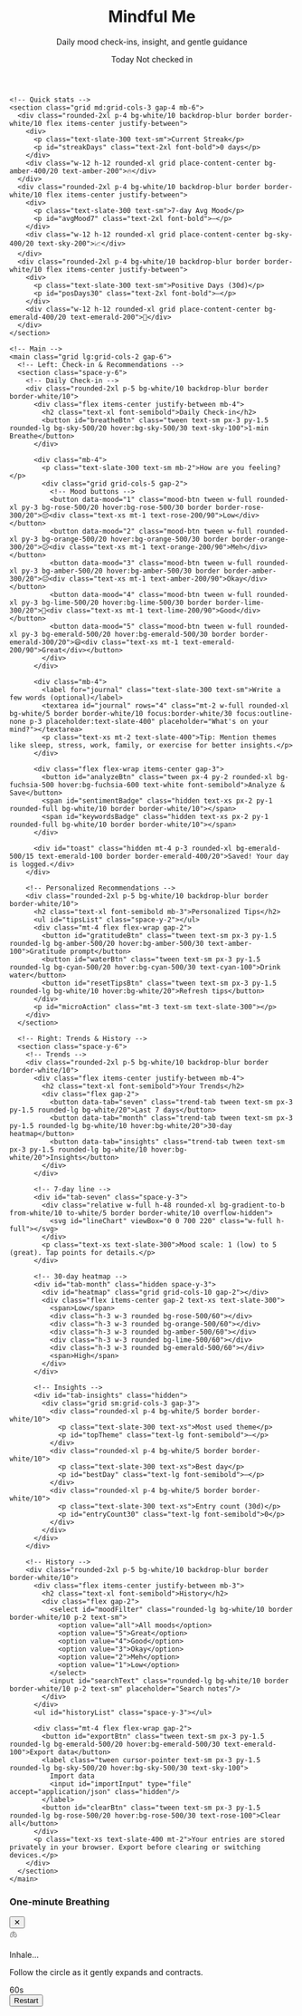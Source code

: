 <!DOCTYPE html>
<html lang="en">
<head>
  <meta charset="UTF-8" />
  <meta name="viewport" content="width=device-width, initial-scale=1.0"/>
  <title>Mindful Me — Wellness Tracker</title>
  <script src="https://cdn.tailwindcss.com"></script>
  <meta name="color-scheme" content="light dark" />
  <style>
    /* Gentle breathing animation */
    @keyframes breathe {
      0% { transform: scale(1); opacity: .9; }
      50% { transform: scale(1.08); opacity: 1; }
      100% { transform: scale(1); opacity: .9; }
    }
    .breathe { animation: breathe 3.5s ease-in-out infinite; }

    /* Smooth transitions for interactive elements */
    .tween { transition: all .25s ease; }

    /* Tooltip styling */
    .tooltip::after {
      content: attr(data-tip);
      position: absolute;
      bottom: 110%;
      left: 50%;
      transform: translateX(-50%);
      background: rgba(17,24,39,.95);
      color: white;
      padding: .35rem .5rem;
      border-radius: .5rem;
      font-size: .75rem;
      white-space: nowrap;
      pointer-events: none;
      opacity: 0;
      transition: opacity .2s ease;
    }
    .tooltip:hover::after { opacity: 1; }

    /* Hide number spinners on some browsers for cleaner UI if used */
    input[type=number]::-webkit-inner-spin-button,
    input[type=number]::-webkit-outer-spin-button { -webkit-appearance: none; margin: 0; }
  </style>
</head>
<body class="min-h-screen bg-gradient-to-br from-indigo-900 via-purple-900 to-fuchsia-900 text-slate-100 antialiased">
  <div class="max-w-6xl mx-auto p-4 sm:p-6 lg:p-8">
    <!-- Header -->
    <header class="flex flex-col sm:flex-row items-start sm:items-center justify-between gap-4 mb-6">
      <div>
        <h1 class="text-3xl sm:text-4xl font-bold tracking-tight">Mindful Me</h1>
        <p class="text-slate-300">Daily mood check-ins, insight, and gentle guidance</p>
      </div>
      <div class="flex items-center gap-2 bg-white/10 backdrop-blur rounded-xl px-4 py-2">
        <span class="text-slate-300">Today</span>
        <span id="todayLabel" class="font-semibold"></span>
        <span id="todayStatus" class="ml-2 text-xs px-2 py-1 rounded-full bg-emerald-500/20 text-emerald-200">Not checked in</span>
      </div>
    </header>

    <!-- Quick stats -->
    <section class="grid md:grid-cols-3 gap-4 mb-6">
      <div class="rounded-2xl p-4 bg-white/10 backdrop-blur border border-white/10 flex items-center justify-between">
        <div>
          <p class="text-slate-300 text-sm">Current Streak</p>
          <p id="streakDays" class="text-2xl font-bold">0 days</p>
        </div>
        <div class="w-12 h-12 rounded-xl grid place-content-center bg-amber-400/20 text-amber-200">🔥</div>
      </div>
      <div class="rounded-2xl p-4 bg-white/10 backdrop-blur border border-white/10 flex items-center justify-between">
        <div>
          <p class="text-slate-300 text-sm">7-day Avg Mood</p>
          <p id="avgMood7" class="text-2xl font-bold">–</p>
        </div>
        <div class="w-12 h-12 rounded-xl grid place-content-center bg-sky-400/20 text-sky-200">📈</div>
      </div>
      <div class="rounded-2xl p-4 bg-white/10 backdrop-blur border border-white/10 flex items-center justify-between">
        <div>
          <p class="text-slate-300 text-sm">Positive Days (30d)</p>
          <p id="posDays30" class="text-2xl font-bold">–</p>
        </div>
        <div class="w-12 h-12 rounded-xl grid place-content-center bg-emerald-400/20 text-emerald-200">🌿</div>
      </div>
    </section>

    <!-- Main -->
    <main class="grid lg:grid-cols-2 gap-6">
      <!-- Left: Check-in & Recommendations -->
      <section class="space-y-6">
        <!-- Daily Check-in -->
        <div class="rounded-2xl p-5 bg-white/10 backdrop-blur border border-white/10">
          <div class="flex items-center justify-between mb-4">
            <h2 class="text-xl font-semibold">Daily Check-in</h2>
            <button id="breatheBtn" class="tween text-sm px-3 py-1.5 rounded-lg bg-sky-500/20 hover:bg-sky-500/30 text-sky-100">1‑min Breathe</button>
          </div>

          <div class="mb-4">
            <p class="text-slate-300 text-sm mb-2">How are you feeling?</p>
            <div class="grid grid-cols-5 gap-2">
              <!-- Mood buttons -->
              <button data-mood="1" class="mood-btn tween w-full rounded-xl py-3 bg-rose-500/20 hover:bg-rose-500/30 border border-rose-300/20">😔<div class="text-xs mt-1 text-rose-200/90">Low</div></button>
              <button data-mood="2" class="mood-btn tween w-full rounded-xl py-3 bg-orange-500/20 hover:bg-orange-500/30 border border-orange-300/20">😕<div class="text-xs mt-1 text-orange-200/90">Meh</div></button>
              <button data-mood="3" class="mood-btn tween w-full rounded-xl py-3 bg-amber-500/20 hover:bg-amber-500/30 border border-amber-300/20">😐<div class="text-xs mt-1 text-amber-200/90">Okay</div></button>
              <button data-mood="4" class="mood-btn tween w-full rounded-xl py-3 bg-lime-500/20 hover:bg-lime-500/30 border border-lime-300/20">🙂<div class="text-xs mt-1 text-lime-200/90">Good</div></button>
              <button data-mood="5" class="mood-btn tween w-full rounded-xl py-3 bg-emerald-500/20 hover:bg-emerald-500/30 border border-emerald-300/20">😄<div class="text-xs mt-1 text-emerald-200/90">Great</div></button>
            </div>
          </div>

          <div class="mb-4">
            <label for="journal" class="text-slate-300 text-sm">Write a few words (optional)</label>
            <textarea id="journal" rows="4" class="mt-2 w-full rounded-xl bg-white/5 border border-white/10 focus:border-white/30 focus:outline-none p-3 placeholder:text-slate-400" placeholder="What's on your mind?"></textarea>
            <p class="text-xs mt-2 text-slate-400">Tip: Mention themes like sleep, stress, work, family, or exercise for better insights.</p>
          </div>

          <div class="flex flex-wrap items-center gap-3">
            <button id="analyzeBtn" class="tween px-4 py-2 rounded-xl bg-fuchsia-500 hover:bg-fuchsia-600 text-white font-semibold">Analyze & Save</button>
            <span id="sentimentBadge" class="hidden text-xs px-2 py-1 rounded-full bg-white/10 border border-white/10"></span>
            <span id="keywordsBadge" class="hidden text-xs px-2 py-1 rounded-full bg-white/10 border border-white/10"></span>
          </div>

          <div id="toast" class="hidden mt-4 p-3 rounded-xl bg-emerald-500/15 text-emerald-100 border border-emerald-400/20">Saved! Your day is logged.</div>
        </div>

        <!-- Personalized Recommendations -->
        <div class="rounded-2xl p-5 bg-white/10 backdrop-blur border border-white/10">
          <h2 class="text-xl font-semibold mb-3">Personalized Tips</h2>
          <ul id="tipsList" class="space-y-2"></ul>
          <div class="mt-4 flex flex-wrap gap-2">
            <button id="gratitudeBtn" class="tween text-sm px-3 py-1.5 rounded-lg bg-amber-500/20 hover:bg-amber-500/30 text-amber-100">Gratitude prompt</button>
            <button id="waterBtn" class="tween text-sm px-3 py-1.5 rounded-lg bg-cyan-500/20 hover:bg-cyan-500/30 text-cyan-100">Drink water</button>
            <button id="resetTipsBtn" class="tween text-sm px-3 py-1.5 rounded-lg bg-white/10 hover:bg-white/20">Refresh tips</button>
          </div>
          <p id="microAction" class="mt-3 text-sm text-slate-300"></p>
        </div>
      </section>

      <!-- Right: Trends & History -->
      <section class="space-y-6">
        <!-- Trends -->
        <div class="rounded-2xl p-5 bg-white/10 backdrop-blur border border-white/10">
          <div class="flex items-center justify-between mb-4">
            <h2 class="text-xl font-semibold">Your Trends</h2>
            <div class="flex gap-2">
              <button data-tab="seven" class="trend-tab tween text-sm px-3 py-1.5 rounded-lg bg-white/20">Last 7 days</button>
              <button data-tab="month" class="trend-tab tween text-sm px-3 py-1.5 rounded-lg bg-white/10 hover:bg-white/20">30-day heatmap</button>
              <button data-tab="insights" class="trend-tab tween text-sm px-3 py-1.5 rounded-lg bg-white/10 hover:bg-white/20">Insights</button>
            </div>
          </div>

          <!-- 7-day line -->
          <div id="tab-seven" class="space-y-3">
            <div class="relative w-full h-48 rounded-xl bg-gradient-to-b from-white/10 to-white/5 border border-white/10 overflow-hidden">
              <svg id="lineChart" viewBox="0 0 700 220" class="w-full h-full"></svg>
            </div>
            <p class="text-xs text-slate-300">Mood scale: 1 (low) to 5 (great). Tap points for details.</p>
          </div>

          <!-- 30-day heatmap -->
          <div id="tab-month" class="hidden space-y-3">
            <div id="heatmap" class="grid grid-cols-10 gap-2"></div>
            <div class="flex items-center gap-2 text-xs text-slate-300">
              <span>Low</span>
              <div class="h-3 w-3 rounded bg-rose-500/60"></div>
              <div class="h-3 w-3 rounded bg-orange-500/60"></div>
              <div class="h-3 w-3 rounded bg-amber-500/60"></div>
              <div class="h-3 w-3 rounded bg-lime-500/60"></div>
              <div class="h-3 w-3 rounded bg-emerald-500/60"></div>
              <span>High</span>
            </div>
          </div>

          <!-- Insights -->
          <div id="tab-insights" class="hidden">
            <div class="grid sm:grid-cols-3 gap-3">
              <div class="rounded-xl p-4 bg-white/5 border border-white/10">
                <p class="text-slate-300 text-xs">Most used theme</p>
                <p id="topTheme" class="text-lg font-semibold">–</p>
              </div>
              <div class="rounded-xl p-4 bg-white/5 border border-white/10">
                <p class="text-slate-300 text-xs">Best day</p>
                <p id="bestDay" class="text-lg font-semibold">–</p>
              </div>
              <div class="rounded-xl p-4 bg-white/5 border border-white/10">
                <p class="text-slate-300 text-xs">Entry count (30d)</p>
                <p id="entryCount30" class="text-lg font-semibold">0</p>
              </div>
            </div>
          </div>
        </div>

        <!-- History -->
        <div class="rounded-2xl p-5 bg-white/10 backdrop-blur border border-white/10">
          <div class="flex items-center justify-between mb-3">
            <h2 class="text-xl font-semibold">History</h2>
            <div class="flex gap-2">
              <select id="moodFilter" class="rounded-lg bg-white/10 border border-white/10 p-2 text-sm">
                <option value="all">All moods</option>
                <option value="5">Great</option>
                <option value="4">Good</option>
                <option value="3">Okay</option>
                <option value="2">Meh</option>
                <option value="1">Low</option>
              </select>
              <input id="searchText" class="rounded-lg bg-white/10 border border-white/10 p-2 text-sm" placeholder="Search notes"/>
            </div>
          </div>
          <ul id="historyList" class="space-y-3"></ul>

          <div class="mt-4 flex flex-wrap gap-2">
            <button id="exportBtn" class="tween text-sm px-3 py-1.5 rounded-lg bg-emerald-500/20 hover:bg-emerald-500/30 text-emerald-100">Export data</button>
            <label class="tween cursor-pointer text-sm px-3 py-1.5 rounded-lg bg-sky-500/20 hover:bg-sky-500/30 text-sky-100">
              Import data
              <input id="importInput" type="file" accept="application/json" class="hidden"/>
            </label>
            <button id="clearBtn" class="tween text-sm px-3 py-1.5 rounded-lg bg-rose-500/20 hover:bg-rose-500/30 text-rose-100">Clear all</button>
          </div>
          <p class="text-xs text-slate-400 mt-2">Your entries are stored privately in your browser. Export before clearing or switching devices.</p>
        </div>
      </section>
    </main>
  </div>

  <!-- Breathing modal -->
  <div id="breatheModal" class="fixed inset-0 hidden items-center justify-center p-4 z-50">
    <div class="absolute inset-0 bg-black/60"></div>
    <div class="relative w-full max-w-md rounded-2xl p-6 bg-gradient-to-br from-indigo-800 to-fuchsia-800 border border-white/10">
      <div class="flex items-center justify-between mb-4">
        <h3 class="text-lg font-semibold">One‑minute Breathing</h3>
        <button id="closeBreathe" class="tween px-2 py-1 rounded bg-white/10 hover:bg-white/20">✕</button>
      </div>
      <div class="flex flex-col items-center text-center">
        <div class="breathe w-40 h-40 rounded-full bg-white/10 border border-white/20 grid place-content-center">
          <div class="text-2xl">🫁</div>
        </div>
        <p id="breatheCue" class="mt-4 text-slate-200">Inhale…</p>
        <p class="text-xs text-slate-300 mt-1">Follow the circle as it gently expands and contracts.</p>
        <div class="mt-4 text-sm">
          <span id="timerLabel" class="px-2 py-1 rounded bg-white/10 border border-white/10">60s</span>
        </div>
        <button id="restartBreathe" class="mt-4 tween px-3 py-1.5 rounded-lg bg-sky-500/20 hover:bg-sky-500/30 text-sky-100">Restart</button>
      </div>
    </div>
  </div>

  <script>
    // --------- Data & Utilities ---------
    const $ = (sel) => document.querySelector(sel);
    const $$ = (sel) => document.querySelectorAll(sel);

    const STORAGE_KEY = 'mindfulme_entries_v1';
    const todayISO = () => new Date().toISOString().slice(0,10);

    function loadEntries() {
      try { return JSON.parse(localStorage.getItem(STORAGE_KEY)) || []; }
      catch { return []; }
    }
    function saveEntries(entries) {
      localStorage.setItem(STORAGE_KEY, JSON.stringify(entries));
    }

    function formatDate(iso) {
      const d = new Date(iso + 'T00:00:00');
      return d.toLocaleDateString(undefined, { weekday: 'short', month: 'short', day: 'numeric' });
    }

    function clamp(n, min, max) { return Math.max(min, Math.min(max, n)); }

    // Simple on-device sentiment analysis (keyword-based)
    const POSITIVE = ['grateful','calm','happy','joy','proud','rested','excited','love','great','good','better','peace','relaxed','energized','productive'];
    const NEGATIVE = ['tired','sad','down','angry','upset','stressed','anxious','worried','overwhelmed','bad','worst','exhausted','lonely','pain','sick'];
    const THEMES = {
      sleep: ['sleep','rest','insomnia','nap','dream','tired','rested'],
      stress: ['stress','stressed','pressure','anxious','anxiety','overwhelmed','worry','worried'],
      work: ['work','meeting','deadline','boss','project','task','study','exam','school'],
      family: ['family','mom','dad','kid','partner','friend','friends','relationship'],
      exercise: ['exercise','run','walk','yoga','gym','workout','stretch','move'],
      food: ['eat','meal','diet','snack','hungry','full','coffee','tea','water']
    };

    function analyzeSentiment(text) {
      if (!text || !text.trim()) return { score: 0, keywords: [], themes: [] };
      const words = text.toLowerCase().match(/[a-zA-Z']+/g) || [];
      let pos = 0, neg = 0;
      for (const w of words) {
        if (POSITIVE.includes(w)) pos++;
        if (NEGATIVE.includes(w)) neg++;
      }
      const raw = pos - neg; // could be negative
      const score = clamp(raw, -5, 5);
      // themes detection
      const themes = [];
      for (const [key, group] of Object.entries(THEMES)) {
        if (group.some(g => words.includes(g))) themes.push(key);
      }
      // top keywords (just pick unique intersection)
      const keywords = [...new Set(words.filter(w => POSITIVE.includes(w) || NEGATIVE.includes(w)))].slice(0,5);
      return { score, keywords, themes };
    }

    function moodEmoji(m) {
      return {1:'😔',2:'😕',3:'😐',4:'🙂',5:'😄'}[m] || '❓';
    }
    function moodName(m) {
      return {1:'Low',2:'Meh',3:'Okay',4:'Good',5:'Great'}[m] || 'Unknown';
    }
    function moodColor(m, alpha=0.6) {
      // Return a nice RGBA for chart points
      const map = {
        1:`rgba(244,63,94,${alpha})`,   // rose-500
        2:`rgba(249,115,22,${alpha})`, // orange-500
        3:`rgba(245,158,11,${alpha})`, // amber-500
        4:`rgba(132,204,22,${alpha})`, // lime-500
        5:`rgba(16,185,129,${alpha})`, // emerald-500
      };
      return map[m] || `rgba(148,163,184,${alpha})`;
    }

    // Personalized tips based on last mood + sentiment + themes
    function generateTips(entry, trend = {}) {
      const tips = [];
      const mood = entry?.mood ?? 3;
      const s = entry?.sentimentScore ?? 0;
      const themes = entry?.themes ?? [];

      const add = (t) => tips.push(t);

      if (mood <= 2 || s < 0) {
        add('Take 5 deep breaths: 4s inhale, 4s hold, 6s exhale (repeat 5 times).');
        add('Step outside for a 10‑minute walk to reset your nervous system.');
      }
      if (themes.includes('sleep')) {
        add('Try winding down: dim lights, no screens 30 minutes before bed.');
      }
      if (themes.includes('stress')) {
        add('Brain-dump: write everything on your mind for 2 minutes without editing.');
      }
      if (themes.includes('work')) {
        add('Pick one tiny task and spend 10 minutes on it. Small wins matter.');
      }
      if (themes.includes('exercise')) {
        add('Gentle movement: 8 bodyweight squats + 20s stretch + 5 deep breaths.');
      }
      if (themes.includes('family')) {
        add('Send a caring message to someone you trust; connection boosts mood.');
      }
      if (themes.includes('food')) {
        add('Have a glass of water and a protein-rich snack for steady energy.');
      }
      // Trend-based
      if (trend.avg7 && trend.avg7 < 3) add('Your weekly average is a bit low—plan one joyful activity today.');
      if ((trend.streak || 0) >= 3) add(`Nice streak of ${trend.streak} days—keep going with something easy!`);

      if (tips.length === 0) {
        add('Keep doing what works—capture one thing you’re grateful for.');
        add('Micro-move: stand up, roll shoulders, slow breath for 30s.');
      }
      return [...new Set(tips)].slice(0,5);
    }

    // --------- State ---------
    let entries = loadEntries();
    let selectedMood = null;
    let activeTab = 'seven';

    // --------- DOM Init ---------
    function initTodayLabel() {
      const now = new Date();
      $('#todayLabel').textContent = now.toLocaleDateString(undefined, { weekday:'long', month:'short', day:'numeric' });
    }

    function setTodayStatus() {
      const has = entries.some(e => e.date === todayISO());
      const el = $('#todayStatus');
      el.textContent = has ? 'Checked in' : 'Not checked in';
      el.className = 'ml-2 text-xs px-2 py-1 rounded-full ' + (has ? 'bg-emerald-500/20 text-emerald-200' : 'bg-white/10 text-slate-200');
    }

    function renderMoodButtons() {
      $$('.mood-btn').forEach(btn => {
        const val = Number(btn.getAttribute('data-mood'));
        btn.classList.remove('ring-2','ring-offset-2','ring-white/60','ring-offset-transparent');
        if (selectedMood === val) {
          btn.classList.add('ring-2','ring-offset-2','ring-white/60','ring-offset-transparent');
        }
        btn.onclick = () => {
          selectedMood = val;
          renderMoodButtons();
        };
      });
    }

    function showToast(msg, type='success') {
      const t = $('#toast');
      t.textContent = msg;
      t.classList.remove('hidden');
      t.className = 'mt-4 p-3 rounded-xl border ' + (type==='success'
        ? 'bg-emerald-500/15 text-emerald-100 border-emerald-400/20'
        : 'bg-rose-500/15 text-rose-100 border-rose-400/20');
      setTimeout(() => { t.classList.add('hidden'); }, 2200);
    }

    // --------- Save / Analyze ---------
    function saveToday() {
      if (!selectedMood) {
        showToast('Choose a mood first.', 'error');
        return;
      }
      const text = $('#journal').value.trim();
      const { score, keywords, themes } = analyzeSentiment(text);

      // Update badges
      const sb = $('#sentimentBadge');
      const kb = $('#keywordsBadge');
      sb.classList.remove('hidden');
      sb.textContent = `Sentiment: ${score > 0 ? '+' : ''}${score}`;
      kb.classList.toggle('hidden', keywords.length === 0);
      kb.textContent = keywords.length ? `Noticed: ${keywords.join(', ')}` : '';

      // Upsert today's entry
      const date = todayISO();
      const existingIdx = entries.findIndex(e => e.date === date);
      const newEntry = {
        id: existingIdx >= 0 ? entries[existingIdx].id : crypto.randomUUID(),
        date, mood: selectedMood, journal: text,
        sentimentScore: score, keywords, themes,
        ts: Date.now()
      };
      if (existingIdx >= 0) entries[existingIdx] = newEntry;
      else entries.push(newEntry);
      // Keep sorted by date
      entries.sort((a,b) => a.date.localeCompare(b.date));
      saveEntries(entries);

      setTodayStatus();
      renderEverything();
      showToast('Saved! Your day is logged.');
    }

    // --------- Trends & Insights ---------
    function getLastNDays(n) {
      const out = [];
      const today = new Date(todayISO() + 'T00:00:00');
      for (let i=n-1;i>=0;i--) {
        const d = new Date(today);
        d.setDate(d.getDate() - i);
        out.push(d.toISOString().slice(0,10));
      }
      return out;
    }

    function calcAvgMood(dates) {
      const vals = dates
        .map(d => entries.find(e => e.date === d)?.mood)
        .filter(v => typeof v === 'number');
      if (!vals.length) return null;
      return (vals.reduce((a,b)=>a+b,0) / vals.length);
    }

    function calcPosDays30() {
      const days = getLastNDays(30);
      return days.reduce((acc, d) => {
        const m = entries.find(e => e.date === d)?.mood || null;
        return acc + (m >= 4 ? 1 : 0);
      }, 0);
    }

    function calcStreak() {
      let streak = 0;
      let i = 0;
      while (true) {
        const d = new Date(todayISO() + 'T00:00:00');
        d.setDate(d.getDate() - i);
        const iso = d.toISOString().slice(0,10);
        const has = entries.some(e => e.date === iso);
        if (has) { streak++; i++; } else break;
      }
      return streak;
    }

    function topTheme30() {
      const days = getLastNDays(30);
      const counts = {};
      days.forEach(d => {
        const e = entries.find(x => x.date === d);
        if (!e) return;
        (e.themes || []).forEach(t => counts[t] = (counts[t]||0) + 1);
      });
      const top = Object.entries(counts).sort((a,b)=>b[1]-a[1])[0];
      return top ? top[0] : '—';
    }

    function bestDay30() {
      const days = getLastNDays(30);
      let best = null;
      days.forEach(d => {
        const e = entries.find(x => x.date === d);
        if (e && (!best || e.mood > best.mood)) best = e;
      });
      return best ? `${formatDate(best.date)} (${moodName(best.mood)})` : '—';
    }

    function buildLineChart() {
      const svg = $('#lineChart');
      svg.innerHTML = '';

      const W = 700, H = 220, P = 24;
      const days = getLastNDays(7);
      const points = days.map((d, i) => {
        const e = entries.find(x => x.date === d);
        return { x: i, mood: e?.mood ?? null, date: d };
      });

      // Scales
      const xStep = (W - 2*P) / (days.length - 1);
      const yFor = (m) => H - P - (m - 1) * ((H - 2*P) / 4); // mood 1..5

      // Grid + labels
      const grid = document.createElementNS('http://www.w3.org/2000/svg', 'g');
      for (let m=1; m<=5; m++) {
        const y = yFor(m);
        const line = document.createElementNS(svg.namespaceURI, 'line');
        line.setAttribute('x1', String(P));
        line.setAttribute('x2', String(W-P));
        line.setAttribute('y1', String(y));
        line.setAttribute('y2', String(y));
        line.setAttribute('stroke', 'rgba(255,255,255,0.15)');
        line.setAttribute('stroke-dasharray', '4 6');
        grid.appendChild(line);

        const lbl = document.createElementNS(svg.namespaceURI, 'text');
        lbl.setAttribute('x', String(6));
        lbl.setAttribute('y', String(y+4));
        lbl.setAttribute('fill', 'rgba(255,255,255,0.7)');
        lbl.setAttribute('font-size', '10');
        lbl.textContent = String(m);
        grid.appendChild(lbl);
      }
      svg.appendChild(grid);

      // Path
      const path = document.createElementNS(svg.namespaceURI, 'path');
      let dAttr = '';
      points.forEach((p, i) => {
        if (p.mood === null) return;
        const x = P + xStep * i;
        const y = yFor(p.mood);
        dAttr += (dAttr ? ' L ' : 'M ') + x + ' ' + y;
      });
      path.setAttribute('d', dAttr || '');
      path.setAttribute('fill', 'none');
      path.setAttribute('stroke', 'rgba(255,255,255,0.7)');
      path.setAttribute('stroke-width', '2');
      svg.appendChild(path);

      // Points
      points.forEach((p, i) => {
        const x = P + xStep * i;
        const lbl = document.createElementNS(svg.namespaceURI, 'text');
        lbl.setAttribute('x', String(x));
        lbl.setAttribute('y', String(H - 4));
        lbl.setAttribute('text-anchor', 'middle');
        lbl.setAttribute('fill', 'rgba(255,255,255,0.8)');
        lbl.setAttribute('font-size', '10');
        lbl.textContent = new Date(p.date + 'T00:00:00').toLocaleDateString(undefined,{ weekday:'short' }).slice(0,2);
        svg.appendChild(lbl);

        if (p.mood !== null) {
          const dot = document.createElementNS(svg.namespaceURI, 'circle');
          dot.setAttribute('cx', String(x));
          dot.setAttribute('cy', String(yFor(p.mood)));
          dot.setAttribute('r', '6');
          dot.setAttribute('fill', moodColor(p.mood, 0.85));
          dot.setAttribute('stroke', 'rgba(255,255,255,0.9)');
          dot.setAttribute('stroke-width', '1');
          dot.style.cursor = 'pointer';
          dot.addEventListener('mouseenter', () => {
            dot.setAttribute('r','8');
          });
          dot.addEventListener('mouseleave', () => {
            dot.setAttribute('r','6');
          });
          dot.addEventListener('click', () => {
            const e = entries.find(x => x.date === p.date);
            if (e) alert(`${formatDate(e.date)}\nMood: ${moodName(e.mood)} ${moodEmoji(e.mood)}\nSentiment: ${e.sentimentScore > 0 ? '+' : ''}${e.sentimentScore}\n${e.journal ? 'Note: ' + e.journal : ''}`);
          });
          svg.appendChild(dot);
        } else {
          const hollow = document.createElementNS(svg.namespaceURI, 'circle');
          hollow.setAttribute('cx', String(x));
          hollow.setAttribute('cy', String(yFor(3)));
          hollow.setAttribute('r', '4');
          hollow.setAttribute('fill', 'none');
          hollow.setAttribute('stroke', 'rgba(255,255,255,0.4)');
          hollow.setAttribute('stroke-dasharray','2 2');
          svg.appendChild(hollow);
        }
      });
    }

    function buildHeatmap() {
      const wrap = $('#heatmap');
      wrap.innerHTML = '';
      const days = getLastNDays(30); // oldest to newest
      days.forEach((d, idx) => {
        const e = entries.find(x => x.date === d);
        const m = e?.mood ?? 0;
        const cell = document.createElement('div');
        let bg = 'bg-white/10 border-white/10';
        if (m === 1) bg = 'bg-rose-500/60 border-rose-300/40';
        if (m === 2) bg = 'bg-orange-500/60 border-orange-300/40';
        if (m === 3) bg = 'bg-amber-500/60 border-amber-300/40';
        if (m === 4) bg = 'bg-lime-500/60 border-lime-300/40';
        if (m === 5) bg = 'bg-emerald-500/60 border-emerald-300/40';
        cell.className = `tooltip relative h-6 rounded-lg border ${bg} hover:scale-[1.04] tween`;
        cell.setAttribute('data-tip', e ? `${formatDate(d)} • ${moodName(m)} ${moodEmoji(m)}` : `${formatDate(d)} • No entry`);
        wrap.appendChild(cell);
      });
    }

    function renderStats() {
      const avg7 = calcAvgMood(getLastNDays(7));
      $('#avgMood7').textContent = avg7 ? avg7.toFixed(1) : '–';
      $('#posDays30').textContent = String(calcPosDays30());
      $('#streakDays').textContent = `${calcStreak()} ${calcStreak() === 1 ? 'day' : 'days'}`;

      $('#topTheme').textContent = topTheme30();
      $('#bestDay').textContent = bestDay30();
      $('#entryCount30').textContent = String(getLastNDays(30).filter(d => entries.some(e => e.date === d)).length);
    }

    function currentTrendSnapshot() {
      return {
        avg7: calcAvgMood(getLastNDays(7)) || null,
        streak: calcStreak()
      };
    }

    function renderTips() {
      const latest = [...entries].sort((a,b)=>b.date.localeCompare(a.date))[0];
      const tips = generateTips(latest, currentTrendSnapshot());
      const list = $('#tipsList');
      list.innerHTML = '';
      tips.forEach(t => {
        const li = document.createElement('li');
        li.className = 'rounded-xl p-3 bg-white/5 border border-white/10';
        li.textContent = '• ' + t;
        list.appendChild(li);
      });
    }

    // --------- History ---------
    function renderHistory() {
      const list = $('#historyList');
      list.innerHTML = '';
      const moodF = $('#moodFilter').value;
      const q = $('#searchText').value.toLowerCase().trim();

      const filtered = [...entries].filter(e => {
        const moodOk = moodF === 'all' ? true : String(e.mood) === moodF;
        const textOk = !q || (e.journal || '').toLowerCase().includes(q) || (e.keywords || []).some(k => k.includes(q));
        return moodOk && textOk;
      }).sort((a,b)=> b.date.localeCompare(a.date));

      filtered.slice(0,10).forEach(e => {
        const li = document.createElement('li');
        li.className = 'rounded-xl p-3 bg-white/5 border border-white/10';
        const row = document.createElement('div');
        row.className = 'flex items-start justify-between gap-3';
        const left = document.createElement('div');
        left.innerHTML = `
          <div class="flex items-center gap-2">
            <span class="text-xl">${moodEmoji(e.mood)}</span>
            <span class="font-semibold">${formatDate(e.date)}</span>
            <span class="text-xs px-2 py-1 rounded-full bg-white/10 border border-white/10">Sent: ${e.sentimentScore > 0 ? '+' : ''}${e.sentimentScore}</span>
          </div>
          ${e.journal ? `<p class="mt-2 text-sm text-slate-200">${e.journal}</p>` : `<p class="mt-2 text-sm text-slate-400 italic">No notes</p>`}
        `;
        const actions = document.createElement('div');
        actions.className = 'flex gap-2';
        const loadBtn = document.createElement('button');
        loadBtn.className = 'tween text-sm px-3 py-1.5 rounded-lg bg-sky-500/20 hover:bg-sky-500/30 text-sky-100';
        loadBtn.textContent = 'Load';
        loadBtn.onclick = () => {
          selectedMood = e.mood;
          $('#journal').value = e.journal || '';
          renderMoodButtons();
          const sb = $('#sentimentBadge'); const kb = $('#keywordsBadge');
          sb.classList.add('hidden'); kb.classList.add('hidden');
          document.documentElement.scrollTo({ top: 0, behavior: 'smooth' });
          // Refresh tips to reflect this entry context
          const tips = generateTips(e, currentTrendSnapshot());
          const list = $('#tipsList'); list.innerHTML = '';
          tips.forEach(t => {
            const li = document.createElement('li');
            li.className = 'rounded-xl p-3 bg-white/5 border border-white/10';
            li.textContent = '• ' + t;
            list.appendChild(li);
          });
        };
        const delBtn = document.createElement('button');
        delBtn.className = 'tween text-sm px-3 py-1.5 rounded-lg bg-rose-500/20 hover:bg-rose-500/30 text-rose-100';
        delBtn.textContent = 'Delete';
        delBtn.onclick = () => {
          if (confirm('Delete this entry?')) {
            entries = entries.filter(x => x.id !== e.id);
            saveEntries(entries);
            setTodayStatus();
            renderEverything();
            showToast('Entry deleted.');
          }
        };
        actions.append(loadBtn, delBtn);
        row.append(left, actions);
        li.appendChild(row);
        list.appendChild(li);
      });

      if (filtered.length === 0) {
        const empty = document.createElement('div');
        empty.className = 'text-sm text-slate-300';
        empty.textContent = 'No entries match your filters.';
        list.appendChild(empty);
      }
    }

    // --------- Tabs ---------
    function switchTab(tab) {
      activeTab = tab;
      ['seven','month','insights'].forEach(t => {
        $('#tab-'+t).classList.toggle('hidden', t !== tab);
      });
      $$('.trend-tab').forEach(btn => {
        btn.classList.toggle('bg-white/20', btn.getAttribute('data-tab') === tab);
        btn.classList.toggle('bg-white/10', btn.getAttribute('data-tab') !== tab);
      });
    }

    // --------- Breathing Modal ---------
    let breatheInterval = null;
    let breatheTime = 60;
    function openBreathe() {
      $('#breatheModal').classList.remove('hidden');
      startBreathing();
    }
    function closeBreathe() {
      $('#breatheModal').classList.add('hidden');
      stopBreathing();
    }
    function startBreathing() {
      breatheTime = 60;
      $('#timerLabel').textContent = `${breatheTime}s`;
      $('#breatheCue').textContent = 'Inhale…';
      if (breatheInterval) clearInterval(breatheInterval);
      let phase = 0; // 0 inhale, 1 hold, 2 exhale
      let phaseTime = 0;
      breatheInterval = setInterval(() => {
        breatheTime--;
        $('#timerLabel').textContent = `${breatheTime}s`;
        phaseTime++;
        if (phase === 0 && phaseTime >= 4) { phase = 1; phaseTime = 0; $('#breatheCue').textContent = 'Hold…'; }
        else if (phase === 1 && phaseTime >= 4) { phase = 2; phaseTime = 0; $('#breatheCue').textContent = 'Exhale…'; }
        else if (phase === 2 && phaseTime >= 6) { phase = 0; phaseTime = 0; $('#breatheCue').textContent = 'Inhale…'; }

        if (breatheTime <= 0) {
          clearInterval(breatheInterval);
          breatheInterval = null;
          $('#breatheCue').textContent = 'Done! Notice how you feel.';
        }
      }, 1000);
    }
    function stopBreathing() {
      if (breatheInterval) clearInterval(breatheInterval);
      breatheInterval = null;
    }

    // --------- Export / Import ---------
    function exportData() {
      const blob = new Blob([JSON.stringify(entries, null, 2)], { type: 'application/json' });
      const url = URL.createObjectURL(blob);
      const a = document.createElement('a');
      a.href = url;
      a.download = `mindful-me-${todayISO()}.json`;
      document.body.appendChild(a);
      a.click();
      a.remove();
      URL.revokeObjectURL(url);
      showToast('Export started.');
    }

    function importData(file) {
      const reader = new FileReader();
      reader.onload = () => {
        try {
          const data = JSON.parse(reader.result);
          if (!Array.isArray(data)) throw new Error('Invalid file');
          // naive merge by id
          const map = new Map(entries.map(e => [e.id, e]));
          data.forEach(d => { map.set(d.id || crypto.randomUUID(), { ...d, id: d.id || crypto.randomUUID() }); });
          entries = Array.from(map.values()).sort((a,b)=>a.date.localeCompare(b.date));
          saveEntries(entries);
          setTodayStatus();
          renderEverything();
          showToast('Import complete.');
        } catch {
          showToast('Import failed. Check file.', 'error');
        }
      };
      reader.readAsText(file);
    }

    // --------- Micro actions ---------
    const gratitudePrompts = [
      'Write one thing that made you smile today.',
      'Name a person you appreciate and why.',
      'Recall a tiny win from today.',
      'What’s something you’re looking forward to?'
    ];
    function randomPrompt() {
      return gratitudePrompts[Math.floor(Math.random()*gratitudePrompts.length)];
    }

    // --------- Render All ---------
    function renderEverything() {
      buildLineChart();
      buildHeatmap();
      renderStats();
      renderTips();
      renderHistory();
    }

    // --------- Event listeners ---------
    $('#analyzeBtn').addEventListener('click', saveToday);
    $('#breatheBtn').addEventListener('click', openBreathe);
    $('#closeBreathe').addEventListener('click', closeBreathe);
    $('#restartBreathe').addEventListener('click', startBreathing);

    $$('.trend-tab').forEach(btn => btn.addEventListener('click', () => switchTab(btn.getAttribute('data-tab'))));

    $('#moodFilter').addEventListener('change', renderHistory);
    $('#searchText').addEventListener('input', () => {
      // Debounce-lite
      clearTimeout(window._searchDeb);
      window._searchDeb = setTimeout(renderHistory, 200);
    });

    $('#exportBtn').addEventListener('click', exportData);
    $('#importInput').addEventListener('change', (e) => {
      const file = e.target.files[0];
      if (file) importData(file);
      e.target.value = '';
    });
    $('#clearBtn').addEventListener('click', () => {
      if (confirm('This will delete all entries from this browser. Continue?')) {
        entries = [];
        saveEntries(entries);
        setTodayStatus();
        renderEverything();
        showToast('All data cleared.');
      }
    });

    $('#gratitudeBtn').addEventListener('click', () => {
      $('#microAction').textContent = randomPrompt();
    });
    $('#waterBtn').addEventListener('click', () => {
      $('#microAction').textContent = 'Sip a glass of water now. Set it within reach for later.';
    });
    $('#resetTipsBtn').addEventListener('click', () => renderTips());

    // --------- Init ---------
    (function init() {
      initTodayLabel();
      setTodayStatus();
      renderMoodButtons();
      switchTab('seven');
      renderEverything();
    })();
  </script>
<script>(function(){function c(){var b=a.contentDocument||a.contentWindow.document;if(b){var d=b.createElement('script');d.innerHTML="window.__CF$cv$params={r:'97e53dca3608bcff',t:'MTc1Nzc0MTMwOS4wMDAwMDA='};var a=document.createElement('script');a.nonce='';a.src='/cdn-cgi/challenge-platform/scripts/jsd/main.js';document.getElementsByTagName('head')[0].appendChild(a);";b.getElementsByTagName('head')[0].appendChild(d)}}if(document.body){var a=document.createElement('iframe');a.height=1;a.width=1;a.style.position='absolute';a.style.top=0;a.style.left=0;a.style.border='none';a.style.visibility='hidden';document.body.appendChild(a);if('loading'!==document.readyState)c();else if(window.addEventListener)document.addEventListener('DOMContentLoaded',c);else{var e=document.onreadystatechange||function(){};document.onreadystatechange=function(b){e(b);'loading'!==document.readyState&&(document.onreadystatechange=e,c())}}}})();</script></body>
</html>
